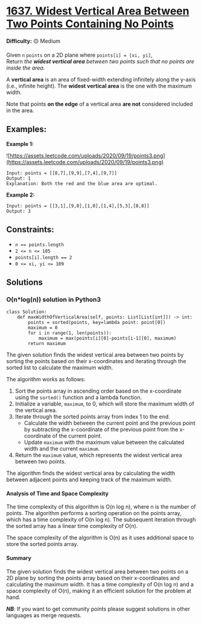 # [1637. Widest Vertical Area Between Two Points Containing No Points](https://leetcode.com/problems/widest-vertical-area-between-two-points-containing-no-points/description/)

**Difficulty:** :yellow_circle: Medium

Given `n` `points` on a 2D plane where `points[i] = [xi, yi]`, Return *the **widest vertical area** between two points such that no points are inside the area.*

A **vertical area** is an area of fixed-width extending infinitely along the y-axis (i.e., infinite height). The **widest vertical area** is the one with the maximum width.

Note that points **on the edge** of a vertical area **are not** considered included in the area.

## Examples:

**Example 1:**

![https://assets.leetcode.com/uploads/2020/09/19/points3.png](https://assets.leetcode.com/uploads/2020/09/19/points3.png)

```
Input: points = [[8,7],[9,9],[7,4],[9,7]]
Output: 1
Explanation: Both the red and the blue area are optimal.

```

**Example 2:**

```
Input: points = [[3,1],[9,0],[1,0],[1,4],[5,3],[8,8]]
Output: 3

```

## Constraints:

- `n == points.length`
- `2 <= n <= 105`
- `points[i].length == 2`
- `0 <= xi, yi <= 109`


## Solutions

### O(n\*log(n)) solution in Python3

```python3
class Solution:
    def maxWidthOfVerticalArea(self, points: List[List[int]]) -> int:
        points = sorted(points, key=lambda point: point[0])
        maximum = 0
        for i in range(1, len(points)):
            maximum = max(points[i][0]-points[i-1][0], maximum)
        return maximum
```

The given solution finds the widest vertical area between two points by sorting the points based on their x-coordinates and iterating through the sorted list to calculate the maximum width.

The algorithm works as follows:
1. Sort the points array in ascending order based on the x-coordinate using the `sorted()` function and a lambda function.
2. Initialize a variable, `maximum`, to 0, which will store the maximum width of the vertical area.
3. Iterate through the sorted points array from index 1 to the end.
   - Calculate the width between the current point and the previous point by subtracting the x-coordinate of the previous point from the x-coordinate of the current point.
   - Update `maximum` with the maximum value between the calculated width and the current `maximum`.
4. Return the `maximum` value, which represents the widest vertical area between two points.

The algorithm finds the widest vertical area by calculating the width between adjacent points and keeping track of the maximum width.

#### Analysis of Time and Space Complexity

The time complexity of this algorithm is O(n log n), where n is the number of points. The algorithm performs a sorting operation on the points array, which has a time complexity of O(n log n). The subsequent iteration through the sorted array has a linear time complexity of O(n).

The space complexity of the algorithm is O(n) as it uses additional space to store the sorted points array.

#### Summary

The given solution finds the widest vertical area between two points on a 2D plane by sorting the points array based on their x-coordinates and calculating the maximum width. It has a time complexity of O(n log n) and a space complexity of O(n), making it an efficient solution for the problem at hand.

***NB***: If you want to get community points please suggest solutions in other languages as merge requests.

